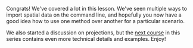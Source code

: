Congrats! We've covered a lot in this lesson. We've seen multiple ways 
to import spatial data on the command line, and hopefully you now have a good 
idea how to use one method over another for a particular scenario. 

We also started a discussion on projections, but the [next course](https://learn.crunchydata.com/postgis/projection/)
 in this series contains even more technical details and examples. Enjoy!
 